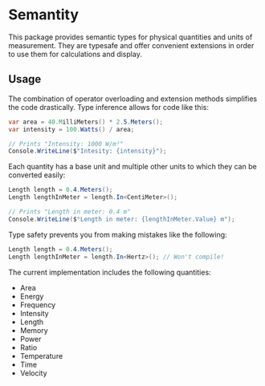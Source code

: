 # Semantity

This package provides semantic types for physical quantities and units of measurement. They are typesafe and offer convenient extensions in order to use them for calculations and display.

## Usage

The combination of operator overloading and extension methods simplifies the code drastically. Type inference allows for code like this:
```c#
var area = 40.MilliMeters() * 2.5.Meters();
var intensity = 100.Watts() / area;

// Prints "Intensity: 1000 W/m²"
Console.WriteLine($"Intesity: {intensity}");
```
Each quantity has a base unit and multiple other units to which they can be converted easily:
```c#
Length length = 0.4.Meters();
Length lengthInMeter = length.In<CentiMeter>();

// Prints "Length in meter: 0.4 m"
Console.WriteLine($"Length in meter: {lengthInMeter.Value} m");
```

Type safety prevents you from making mistakes like the following:
```c#
Length length = 0.4.Meters();
Length lengthInMeter = length.In<Hertz>(); // Won't compile!
```

The current implementation includes the following quantities:
* Area
* Energy
* Frequency
* Intensity
* Length
* Memory
* Power
* Ratio
* Temperature
* Time
* Velocity
